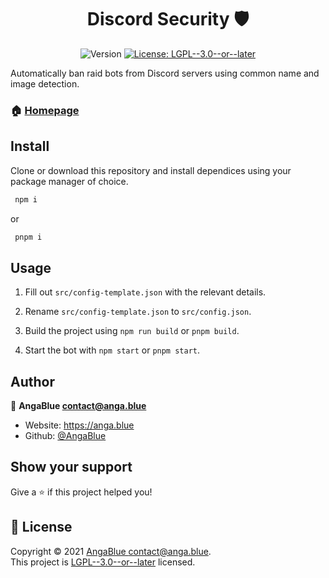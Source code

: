 <h1 align="center">Discord Security 🛡️</h1>
<p align="center">
  <img alt="Version" src="https://img.shields.io/badge/version-1.0.0-blue.svg?cacheSeconds=2592000&label=Version" />
  <a href="https://github.com/AngaBlue/discord-security/blob/master/LICENSE" target="_blank">
    <img alt="License: LGPL--3.0--or--later" src="https://img.shields.io/github/license/AngaBlue/discord-security?color=green" />
  </a>
</p>

Automatically ban raid bots from Discord servers using common name and image detection.

### 🏠 [Homepage](https://github.com/AngaBlue/discord-security)

## Install
Clone or download this repository and install dependices using your package manager of choice.
```sh
 npm i
```
or
```sh
 pnpm i
```

## Usage
1. Fill out `src/config-template.json` with the relevant details.

2. Rename `src/config-template.json` to `src/config.json`.

3. Build the project using `npm run build` or `pnpm build`.

4. Start the bot with `npm start` or `pnpm start`.

## Author

👤 **AngaBlue <contact@anga.blue>**

* Website: https://anga.blue
* Github: [@AngaBlue](https://github.com/AngaBlue)

## Show your support

Give a ⭐️ if this project helped you!

## 📝 License

Copyright © 2021 [AngaBlue <contact@anga.blue>](https://github.com/AngaBlue).<br />
This project is [LGPL--3.0--or--later](https://github.com/AngaBlue/discord-security/blob/master/LICENSE) licensed.
